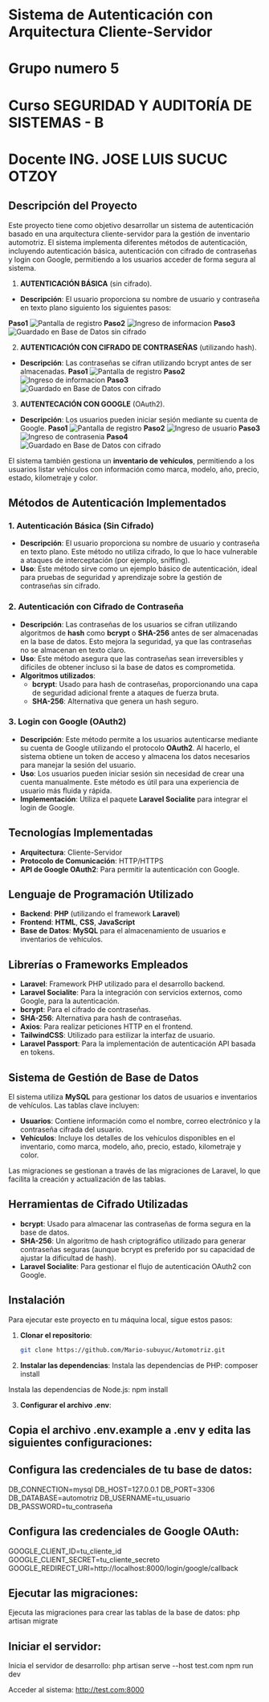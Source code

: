 # Sistema de Autenticación con Arquitectura Cliente-Servidor
# Grupo numero 5
# Curso SEGURIDAD Y AUDITORÍA DE SISTEMAS - B
# Docente ING. JOSE LUIS SUCUC OTZOY
## Descripción del Proyecto

Este proyecto tiene como objetivo desarrollar un sistema de autenticación basado en una arquitectura cliente-servidor para la gestión de inventario automotriz. El sistema implementa diferentes métodos de autenticación, incluyendo autenticación básica, autenticación con cifrado de contraseñas y login con Google, permitiendo a los usuarios acceder de forma segura al sistema.

1. **AUTENTICACIÓN BÁSICA** (sin cifrado).
- **Descripción**: El usuario proporciona su nombre de usuario y contraseña en texto plano siguiento los siguientes pasos:

**Paso1** ![Pantalla de registro](screenshots/registrer.jpg)
**Paso2** ![Ingreso de informacion](screenshots/sincifrado.jpg)
**Paso3** ![Guardado en Base de Datos sin cifrado](screenshots/bdsincifrado.jpg)

2. **AUTENTICACIÓN CON CIFRADO DE CONTRASEÑAS** (utilizando hash).
- **Descripción**: Las contraseñas se cifran utilizando bcrypt antes de ser almacenadas.
**Paso1** ![Pantalla de registro](screenshots/registrer.jpg)
**Paso2** ![Ingreso de informacion](screenshots/concifrado.jpg)
**Paso3** ![Guardado en Base de Datos con cifrado](screenshots/bdconcifrado.jpg)

3. **AUTENTECACIÓN CON GOOGLE** (OAuth2).
- **Descripción**: Los usuarios pueden iniciar sesión mediante su cuenta de Google.
**Paso1** ![Pantalla de registro](screenshots/registrergoogle.jpg)
**Paso2** ![Ingreso de usuario](screenshots/correo.jpg)
**Paso3** ![Ingreso de contrasenia](screenshots/correopass.jpg)
**Paso4** ![Guardado en Base de Datos con cifrado](screenshots/bdcongoogle.jpg)

El sistema también gestiona un **inventario de vehículos**, permitiendo a los usuarios listar vehículos con información como marca, modelo, año, precio, estado, kilometraje y color.

## Métodos de Autenticación Implementados

### 1. Autenticación Básica (Sin Cifrado)
- **Descripción**: El usuario proporciona su nombre de usuario y contraseña en texto plano. Este método no utiliza cifrado, lo que lo hace vulnerable a ataques de interceptación (por ejemplo, sniffing).
- **Uso**: Este método sirve como un ejemplo básico de autenticación, ideal para pruebas de seguridad y aprendizaje sobre la gestión de contraseñas sin cifrado.

### 2. Autenticación con Cifrado de Contraseña
- **Descripción**: Las contraseñas de los usuarios se cifran utilizando algoritmos de **hash** como **bcrypt** o **SHA-256** antes de ser almacenadas en la base de datos. Esto mejora la seguridad, ya que las contraseñas no se almacenan en texto claro.
- **Uso**: Este método asegura que las contraseñas sean irreversibles y difíciles de obtener incluso si la base de datos es comprometida.
- **Algoritmos utilizados**:
  - **bcrypt**: Usado para hash de contraseñas, proporcionando una capa de seguridad adicional frente a ataques de fuerza bruta.
  - **SHA-256**: Alternativa que genera un hash seguro.

### 3. Login con Google (OAuth2)
- **Descripción**: Este método permite a los usuarios autenticarse mediante su cuenta de Google utilizando el protocolo **OAuth2**. Al hacerlo, el sistema obtiene un token de acceso y almacena los datos necesarios para manejar la sesión del usuario.
- **Uso**: Los usuarios pueden iniciar sesión sin necesidad de crear una cuenta manualmente. Este método es útil para una experiencia de usuario más fluida y rápida.
- **Implementación**: Utiliza el paquete **Laravel Socialite** para integrar el login de Google.

## Tecnologías Implementadas

- **Arquitectura**: Cliente-Servidor
- **Protocolo de Comunicación**: HTTP/HTTPS
- **API de Google OAuth2**: Para permitir la autenticación con Google.

## Lenguaje de Programación Utilizado

- **Backend**: **PHP** (utilizando el framework **Laravel**)
- **Frontend**: **HTML**, **CSS**, **JavaScript**
- **Base de Datos**: **MySQL** para el almacenamiento de usuarios e inventarios de vehículos.

## Librerías o Frameworks Empleados

- **Laravel**: Framework PHP utilizado para el desarrollo backend.
- **Laravel Socialite**: Para la integración con servicios externos, como Google, para la autenticación.
- **bcrypt**: Para el cifrado de contraseñas.
- **SHA-256**: Alternativa para hash de contraseñas.
- **Axios**: Para realizar peticiones HTTP en el frontend.
- **TailwindCSS**: Utilizado para estilizar la interfaz de usuario.
- **Laravel Passport**: Para la implementación de autenticación API basada en tokens.

## Sistema de Gestión de Base de Datos

El sistema utiliza **MySQL** para gestionar los datos de usuarios e inventarios de vehículos. Las tablas clave incluyen:

- **Usuarios**: Contiene información como el nombre, correo electrónico y la contraseña cifrada del usuario.
- **Vehículos**: Incluye los detalles de los vehículos disponibles en el inventario, como marca, modelo, año, precio, estado, kilometraje y color.

Las migraciones se gestionan a través de las migraciones de Laravel, lo que facilita la creación y actualización de las tablas.

## Herramientas de Cifrado Utilizadas

- **bcrypt**: Usado para almacenar las contraseñas de forma segura en la base de datos.
- **SHA-256**: Un algoritmo de hash criptográfico utilizado para generar contraseñas seguras (aunque bcrypt es preferido por su capacidad de ajustar la dificultad de hash).
- **Laravel Socialite**: Para gestionar el flujo de autenticación OAuth2 con Google.

## Instalación
Para ejecutar este proyecto en tu máquina local, sigue estos pasos:

1. **Clonar el repositorio**:
   ```bash
   git clone https://github.com/Mario-subuyuc/Automotriz.git

2. **Instalar las dependencias**:
Instala las dependencias de PHP:
composer install

Instala las dependencias de Node.js:
npm install

3. **Configurar el archivo .env**:
## Copia el archivo .env.example a .env y edita las siguientes configuraciones:
## Configura las credenciales de tu base de datos:
DB_CONNECTION=mysql
DB_HOST=127.0.0.1
DB_PORT=3306
DB_DATABASE=automotriz
DB_USERNAME=tu_usuario
DB_PASSWORD=tu_contraseña

## Configura las credenciales de Google OAuth:
GOOGLE_CLIENT_ID=tu_cliente_id
GOOGLE_CLIENT_SECRET=tu_cliente_secreto
GOOGLE_REDIRECT_URI=http://localhost:8000/login/google/callback

## Ejecutar las migraciones:
Ejecuta las migraciones para crear las tablas de la base de datos:
php artisan migrate

## Iniciar el servidor:
Inicia el servidor de desarrollo:
php artisan serve --host test.com
npm run dev

Acceder al sistema:
http://test.com:8000
